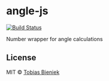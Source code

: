 # angle-js 

[![Build Status](https://travis-ci.org/Turbo87/angle-js.svg?branch=master)](https://travis-ci.org/Turbo87/angle-js)

Number wrapper for angle calculations


## License

MIT © [Tobias Bieniek](https://github.com/turbo87)
